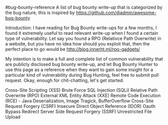 #bug-bounty-reference
A list of bug bounty write-up that is categorized by the bug nature, this is inspired by https://github.com/djadmin/awesome-bug-bounty

Introduction:
I have reading for Bug Bounty write-ups for a few months, I found it extremely useful to read relevant write-up when I found a certain type of vulnerability. Let say you found a RPO (Relativce Path Overwrite) in a website, but you have no idea how should you exploit that, then the perfect place to go would be http://blog.innerht.ml/rpo-gadgets/

My intention is to make a full and complete list of common vulnerability that are publicly disclosed bug bounty write-up, and let Bug Bounty Hunter to use this page as a reference when they want to gain some insight for a particular kind of vulnerability during Bug Hunting, feel free to submit pull request. Okay, enough for chit-chatting, let's get started. 

Cross-Site Scripting (XSS)
Brute Force 
SQL Injection (SQLi)
Relative Path Overwrite (RPO)
External XML Entity Attack (XXE)
Remote Code Execution (RCE) - Java Deserialization, Image Tragick, BufferOverflow
Cross-Site Request Forgery (CSRF)
Insecure Direct Object Reference (IDOR)
Oauth Bypass Redirect
Server Side Request Forgery (SSRF)
Unrestricted File Upload
